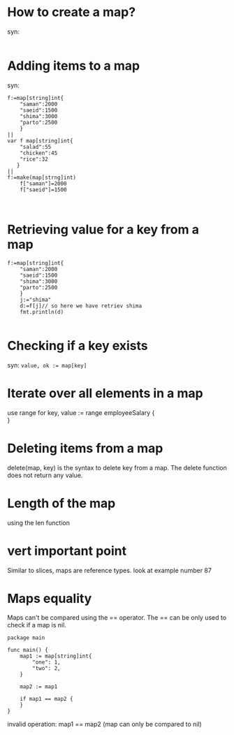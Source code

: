 # How to create a map?

syn:
```   make(map[type of key]type of value)
```
# Adding items to a map
syn:
```
f:=map[string]int{
    "saman":2000
    "saeid":1500
    "shima":3000
    "parto":2500
    }
||
var f map[string]int{
    "salad":55
    "chicken":45
    "rice":32
   } 
||
f:=make(map[strng]int)
    f["saman"]=2000
    f["saeid"]=1500
    
    

```
# Retrieving value for a key from a map
```
f:=map[string]int{
    "saman":2000
    "saeid":1500
    "shima":3000
    "parto":2500
    }
    j:="shima"
    d:=f[j]// so here we have retriev shima
    fmt.println(d)
    

```

# Checking if a key exists
syn:
`value, ok := map[key]  
`
# Iterate over all elements in a map
use range
for key, value := range employeeSalary {<br>
}

# Deleting items from a map
delete(map, key) is the syntax to delete key from a map. The delete function does not return any value.

# Length of the map
using the len function

# vert important point 
Similar to slices, maps are reference types.
look at example number 87   
 # Maps equality
Maps can't be compared using the == operator. The == can be only used to check if a map is nil.
``` 
package main

func main() {  
    map1 := map[string]int{
        "one": 1,
        "two": 2,
    }

    map2 := map1

    if map1 == map2 {
    }
}
```
invalid operation: map1 == map2 (map can only be compared to nil)  